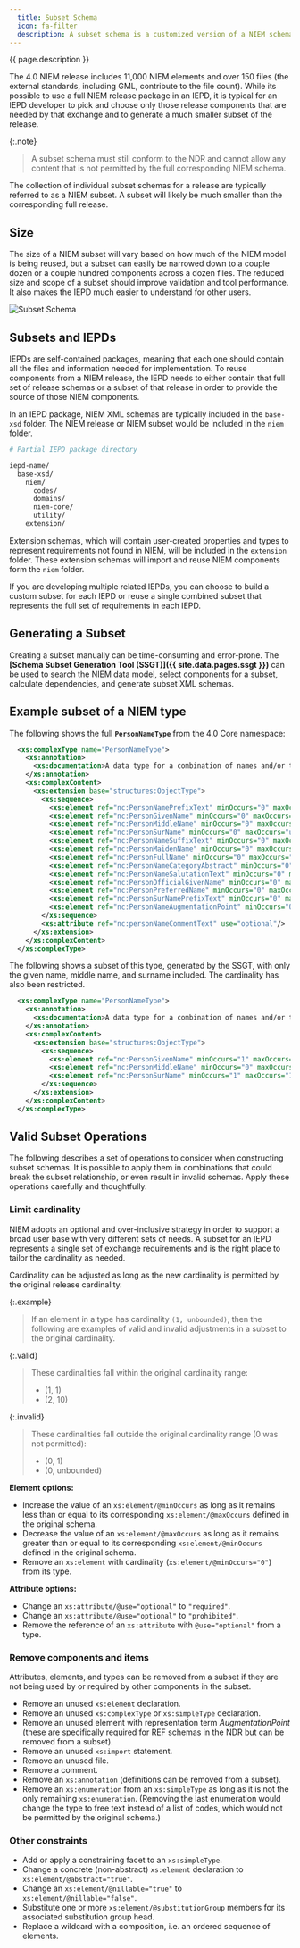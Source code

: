 ```yaml
---
  title: Subset Schema
  icon: fa-filter
  description: A subset schema is a customized version of a NIEM schema that contains only the properties, types, and codes that are needed for a particular information exchange, plus any of their required dependencies.
---
```


{{ page.description }}

The 4.0 NIEM release includes 11,000 NIEM elements and over 150 files (the external standards, including GML, contribute to the file count).  While its possible to use a full NIEM release package in an IEPD, it is typical for an IEPD developer to pick and choose only those release components that are needed by that exchange and to generate a much smaller subset of the release.

{:.note}
> A subset schema must still conform to the NDR and cannot allow any content that is not permitted by the full corresponding NIEM schema.

The collection of individual subset schemas for a release are typically referred to as a NIEM subset.  A subset will likely be much smaller than the corresponding full release.

## Size

The size of a NIEM subset will vary based on how much of the NIEM model is being reused, but a subset can easily be narrowed down to a couple dozen or a couple hundred components across a dozen files.  The reduced size and scope of a subset should improve validation and tool performance.  It also makes the IEPD much easier to understand for other users.

<!--more-->

![Subset Schema](assets/subset-schema.png)

## Subsets and IEPDs

IEPDs are self-contained packages, meaning that each one should contain all the files and information needed for implementation.  To reuse components from a NIEM release, the IEPD needs to either contain that full set of release schemas or a subset of that release in order to provide the source of those NIEM components.

In an IEPD package, NIEM XML schemas are typically included in the `base-xsd` folder.  The NIEM release or NIEM subset would be included in the `niem` folder.

```sh
# Partial IEPD package directory

iepd-name/
  base-xsd/
    niem/
      codes/
      domains/
      niem-core/
      utility/
    extension/
```

Extension schemas, which will contain user-created properties and types to represent requirements not found in NIEM, will be included in the `extension` folder.  These extension schemas will import and reuse NIEM components form the `niem` folder.

If you are developing multiple related IEPDs, you can choose to build a custom subset for each IEPD or reuse a single combined subset that represents the full set of requirements in each IEPD.

## Generating a Subset

Creating a subset manually can be time-consuming and error-prone.  The **[Schema Subset Generation Tool (SSGT)]({{ site.data.pages.ssgt }})** can be used to search the NIEM data model, select components for a subset, calculate dependencies, and generate subset XML schemas.

## Example subset of a NIEM type

The following shows the full **`PersonNameType`** from the 4.0 Core namespace:

```xml
  <xs:complexType name="PersonNameType">
    <xs:annotation>
      <xs:documentation>A data type for a combination of names and/or titles by which a person is known.</xs:documentation>
    </xs:annotation>
    <xs:complexContent>
      <xs:extension base="structures:ObjectType">
        <xs:sequence>
          <xs:element ref="nc:PersonNamePrefixText" minOccurs="0" maxOccurs="unbounded"/>
          <xs:element ref="nc:PersonGivenName" minOccurs="0" maxOccurs="unbounded"/>
          <xs:element ref="nc:PersonMiddleName" minOccurs="0" maxOccurs="unbounded"/>
          <xs:element ref="nc:PersonSurName" minOccurs="0" maxOccurs="unbounded"/>
          <xs:element ref="nc:PersonNameSuffixText" minOccurs="0" maxOccurs="unbounded"/>
          <xs:element ref="nc:PersonMaidenName" minOccurs="0" maxOccurs="unbounded"/>
          <xs:element ref="nc:PersonFullName" minOccurs="0" maxOccurs="unbounded"/>
          <xs:element ref="nc:PersonNameCategoryAbstract" minOccurs="0" maxOccurs="unbounded"/>
          <xs:element ref="nc:PersonNameSalutationText" minOccurs="0" maxOccurs="unbounded"/>
          <xs:element ref="nc:PersonOfficialGivenName" minOccurs="0" maxOccurs="unbounded"/>
          <xs:element ref="nc:PersonPreferredName" minOccurs="0" maxOccurs="unbounded"/>
          <xs:element ref="nc:PersonSurNamePrefixText" minOccurs="0" maxOccurs="unbounded"/>
          <xs:element ref="nc:PersonNameAugmentationPoint" minOccurs="0" maxOccurs="unbounded"/>
        </xs:sequence>
        <xs:attribute ref="nc:personNameCommentText" use="optional"/>
      </xs:extension>
    </xs:complexContent>
  </xs:complexType>
```

The following shows a subset of this type, generated by the SSGT, with only the given name, middle name, and surname included.  The cardinality has also been restricted.

```xml
  <xs:complexType name="PersonNameType">
    <xs:annotation>
      <xs:documentation>A data type for a combination of names and/or titles by which a person is known.</xs:documentation>
    </xs:annotation>
    <xs:complexContent>
      <xs:extension base="structures:ObjectType">
        <xs:sequence>
          <xs:element ref="nc:PersonGivenName" minOccurs="1" maxOccurs="1"/>
          <xs:element ref="nc:PersonMiddleName" minOccurs="0" maxOccurs="unbounded"/>
          <xs:element ref="nc:PersonSurName" minOccurs="1" maxOccurs="1"/>
        </xs:sequence>
      </xs:extension>
    </xs:complexContent>
  </xs:complexType>
```

## Valid Subset Operations

The following describes a set of operations to consider when constructing subset schemas. It is possible to apply them in combinations that could break the subset relationship, or even result in invalid schemas. Apply these operations carefully and thoughtfully.

### Limit cardinality

NIEM adopts an optional and over-inclusive strategy in order to support a broad user base with very different sets of needs.  A subset for an IEPD represents a single set of exchange requirements and is the right place to tailor the cardinality as needed.

Cardinality can be adjusted as long as the new cardinality is permitted by the original release cardinality.

{:.example}
> If an element in a type has cardinality `(1, unbounded)`, then the following are examples of valid and invalid adjustments in a subset to the original cardinality.

{:.valid}
> These cardinalities fall within the original cardinality range:
> - (1, 1)
> - (2, 10)

{:.invalid}
> These cardinalities fall outside the original cardinality range (0 was not permitted):
> - (0, 1)
> - (0, unbounded)

**Element options:**

- Increase the value of an `xs:element/@minOccurs` as long as it remains less than or equal to its corresponding `xs:element/@maxOccurs` defined in the original schema.
- Decrease the value of an `xs:element/@maxOccurs` as long as it remains greater than or equal to its corresponding `xs:element/@minOccurs` defined in the original schema.
- Remove an `xs:element` with cardinality (`xs:element/@minOccurs="0"`) from its type.

**Attribute options:**

- Change an `xs:attribute/@use="optional"` to `"required"`.
- Change an `xs:attribute/@use="optional"` to `"prohibited"`.
- Remove the reference of an `xs:attribute` with `@use="optional"` from a type.

### Remove components and items

Attributes, elements, and types can be removed from a subset if they are not being used by or required by other components in the subset.

- Remove an unused `xs:element` declaration.
- Remove an unused `xs:complexType` or `xs:simpleType` declaration.
- Remove an unused element with representation term *AugmentationPoint* (these are specifically required for REF schemas in the NDR but can be removed from a subset).
- Remove an unused `xs:import` statement.
- Remove an unused file.
- Remove a comment.
- Remove an `xs:annotation` (definitions can be removed from a subset).
- Remove an `xs:enumeration` from an `xs:simpleType` as long as it is not the only remaining `xs:enumeration`.  (Removing the last enumeration would change the type to free text instead of a list of codes, which would not be permitted by the original schema.)

### Other constraints

- Add or apply a constraining facet to an `xs:simpleType`.
- Change a concrete (non-abstract) `xs:element` declaration to `xs:element/@abstract="true"`.
- Change an `xs:element/@nillable="true"` to `xs:element/@nillable="false"`.
- Substitute one or more `xs:element/@substitutionGroup` members for its associated substitution group head.
- Replace a wildcard with a composition, i.e. an ordered sequence of elements.
